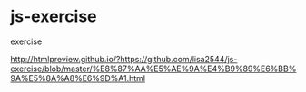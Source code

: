 # js-exercise
exercise


http://htmlpreview.github.io/?https://github.com/lisa2544/js-exercise/blob/master/%E8%87%AA%E5%AE%9A%E4%B9%89%E6%BB%9A%E5%8A%A8%E6%9D%A1.html
